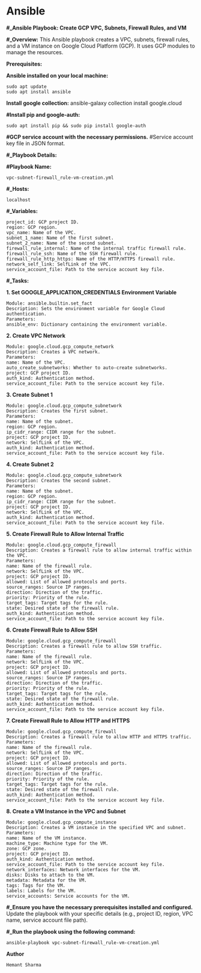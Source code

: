 # Ansible

**#_Ansible Playbook: Create GCP VPC, Subnets, Firewall Rules, and VM**

**#_Overview:**
This Ansible playbook creates a VPC, subnets, firewall rules, and a VM instance on Google Cloud Platform (GCP). It uses GCP modules to manage the resources.

**Prerequisites:**

**Ansible installed on your local machine:**
```
sudo apt update
sudo apt install ansible
```
**Install google collection:**
ansible-galaxy collection install google.cloud

**#Install pip and google-auth:**
```
sudo apt install pip && sudo pip install google-auth
```
**#GCP service account with the necessary permissions.**
#Service account key file in JSON format.

**#_Playbook Details:**

**#Playbook Name:**
```
vpc-subnet-firewall_rule-vm-creation.yml
```
**#_Hosts:**
```
localhost
```

**#_Variables:**
```
project_id: GCP project ID.
region: GCP region.
vpc_name: Name of the VPC.
subnet_1_name: Name of the first subnet.
subnet_2_name: Name of the second subnet.
firewall_rule_internal: Name of the internal traffic firewall rule.
firewall_rule_ssh: Name of the SSH firewall rule.
firewall_rule_http_https: Name of the HTTP/HTTPS firewall rule.
network_self_link: SelfLink of the VPC.
service_account_file: Path to the service account key file.
```

**#_Tasks:**


**1. Set GOOGLE_APPLICATION_CREDENTIALS Environment Variable**
```
Module: ansible.builtin.set_fact
Description: Sets the environment variable for Google Cloud authentication.
Parameters:
ansible_env: Dictionary containing the environment variable.
```
**2. Create VPC Network**
```
Module: google.cloud.gcp_compute_network
Description: Creates a VPC network.
Parameters:
name: Name of the VPC.
auto_create_subnetworks: Whether to auto-create subnetworks.
project: GCP project ID.
auth_kind: Authentication method.
service_account_file: Path to the service account key file.
```
**3. Create Subnet 1**
```
Module: google.cloud.gcp_compute_subnetwork
Description: Creates the first subnet.
Parameters:
name: Name of the subnet.
region: GCP region.
ip_cidr_range: CIDR range for the subnet.
project: GCP project ID.
network: SelfLink of the VPC.
auth_kind: Authentication method.
service_account_file: Path to the service account key file.
```
**4. Create Subnet 2**
```
Module: google.cloud.gcp_compute_subnetwork
Description: Creates the second subnet.
Parameters:
name: Name of the subnet.
region: GCP region.
ip_cidr_range: CIDR range for the subnet.
project: GCP project ID.
network: SelfLink of the VPC.
auth_kind: Authentication method.
service_account_file: Path to the service account key file.
```
**5. Create Firewall Rule to Allow Internal Traffic**
```
Module: google.cloud.gcp_compute_firewall
Description: Creates a firewall rule to allow internal traffic within the VPC.
Parameters:
name: Name of the firewall rule.
network: SelfLink of the VPC.
project: GCP project ID.
allowed: List of allowed protocols and ports.
source_ranges: Source IP ranges.
direction: Direction of the traffic.
priority: Priority of the rule.
target_tags: Target tags for the rule.
state: Desired state of the firewall rule.
auth_kind: Authentication method.
service_account_file: Path to the service account key file.
```
**6. Create Firewall Rule to Allow SSH**
```
Module: google.cloud.gcp_compute_firewall
Description: Creates a firewall rule to allow SSH traffic.
Parameters:
name: Name of the firewall rule.
network: SelfLink of the VPC.
project: GCP project ID.
allowed: List of allowed protocols and ports.
source_ranges: Source IP ranges.
direction: Direction of the traffic.
priority: Priority of the rule.
target_tags: Target tags for the rule.
state: Desired state of the firewall rule.
auth_kind: Authentication method.
service_account_file: Path to the service account key file.
```
**7. Create Firewall Rule to Allow HTTP and HTTPS**
```
Module: google.cloud.gcp_compute_firewall
Description: Creates a firewall rule to allow HTTP and HTTPS traffic.
Parameters:
name: Name of the firewall rule.
network: SelfLink of the VPC.
project: GCP project ID.
allowed: List of allowed protocols and ports.
source_ranges: Source IP ranges.
direction: Direction of the traffic.
priority: Priority of the rule.
target_tags: Target tags for the rule.
state: Desired state of the firewall rule.
auth_kind: Authentication method.
service_account_file: Path to the service account key file.
```
**8. Create a VM Instance in the VPC and Subnet**
```
Module: google.cloud.gcp_compute_instance
Description: Creates a VM instance in the specified VPC and subnet.
Parameters:
name: Name of the VM instance.
machine_type: Machine type for the VM.
zone: GCP zone.
project: GCP project ID.
auth_kind: Authentication method.
service_account_file: Path to the service account key file.
network_interfaces: Network interfaces for the VM.
disks: Disks to attach to the VM.
metadata: Metadata for the VM.
tags: Tags for the VM.
labels: Labels for the VM.
service_accounts: Service accounts for the VM.
```

**#_Ensure you have the necessary prerequisites installed and configured.**
Update the playbook with your specific details (e.g., project ID, region, VPC name, service account file path).


**#_Run the playbook using the following command:**
```
ansible-playbook vpc-subnet-firewall_rule-vm-creation.yml
```


**Author**
```
Hemant Sharma
```
